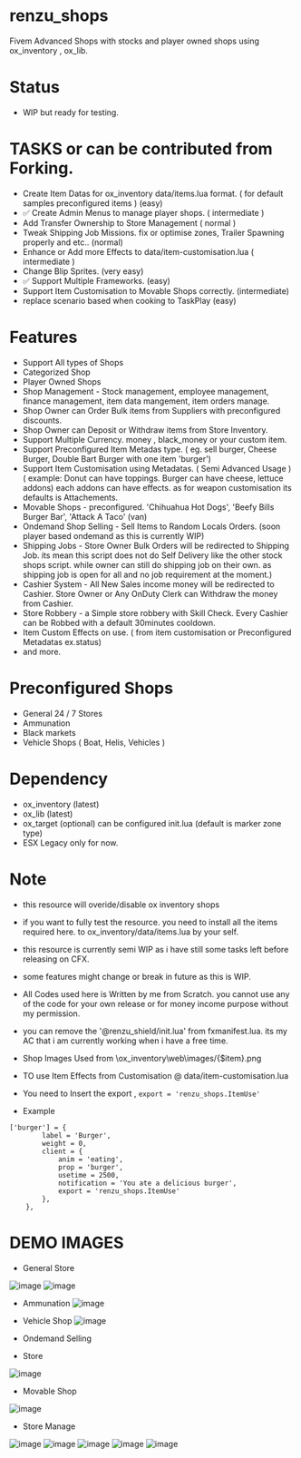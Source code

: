 # renzu_shops
Fivem Advanced Shops with stocks and player owned shops using ox_inventory , ox_lib.

# Status
- WIP but ready for testing.

# TASKS or can be contributed from Forking.
- Create Item Datas for ox_inventory data/items.lua format. ( for default samples preconfigured items ) (easy)
- ✅ Create Admin Menus to manage player shops. ( intermediate )
- Add Transfer Ownership to Store Management ( normal )
- Tweak Shipping Job Missions. fix or optimise zones, Trailer Spawning properly and etc.. (normal)
- Enhance or Add more Effects to data/item-customisation.lua ( intermediate )
- Change Blip Sprites. (very easy)
- ✅ Support Multiple Frameworks. (easy)
- Support Item Customisation to Movable Shops correctly. (intermediate)
- replace scenario based when cooking to TaskPlay (easy)

# Features
- Support All types of Shops
- Categorized Shop
- Player Owned Shops
- Shop Management - Stock management, employee management, finance management, item data mangement, item orders manage.
- Shop Owner can Order Bulk items from Suppliers with preconfigured discounts.
- Shop Owner can Deposit or Withdraw items from Store Inventory.
- Support Multiple Currency. money , black_money or your custom item.
- Support Preconfigured Item Metadas type. ( eg. sell burger, Cheese Burger, Double Bart Burger with one item 'burger')
- Support Item Customisation using Metadatas. ( Semi Advanced Usage ) ( example: Donut can have toppings. Burger can have cheese, lettuce addons) each addons can have effects. as for weapon customisation its defaults is Attachements.
- Movable Shops - preconfigured. 'Chihuahua Hot Dogs', 'Beefy Bills Burger Bar', 'Attack A Taco' (van)
- Ondemand Shop Selling - Sell Items to Random Locals Orders. (soon player based ondemand as this is currently WIP)
- Shipping Jobs - Store Owner Bulk Orders will be redirected to Shipping Job. its mean this script does not do Self Delivery like the other stock shops script. while owner can still do shipping job on their own. as shipping job is open for all and no job requirement at the moment.)
- Cashier System - All New Sales income money will be redirected to Cashier. Store Owner or Any OnDuty Clerk can Withdraw the money from Cashier.
- Store Robbery - a Simple store robbery with Skill Check. Every Cashier can be Robbed with a default 30minutes cooldown.
- Item Custom Effects on use. ( from item customisation or Preconfigured Metadatas ex.status)
- and more.

# Preconfigured Shops
- General 24 / 7 Stores
- Ammunation
- Black markets
- Vehicle Shops ( Boat, Helis, Vehicles )

# Dependency
- ox_inventory (latest)
- ox_lib (latest)
- ox_target (optional) can be configured init.lua (default is marker zone type)
- ESX Legacy only for now.

# Note
- this resource will overide/disable ox inventory shops
- if you want to fully test the resource. you need to install all the items required here. to ox_inventory/data/items.lua by your self.
- this resource is currently semi WIP as i have still some tasks left before releasing on CFX.
- some features might change or break in future as this is WIP.
- All Codes used here is Written by me from Scratch. you cannot use any of the code for your own release or for money income purpose without my permission.
- you can remove the '@renzu_shield/init.lua' from fxmanifest.lua. its my AC that i am currently working when i have a free time.
- Shop Images Used from \ox_inventory\web\images/{$item}.png
- TO use Item Effects from Customisation @ data/item-customisation.lua
- You need to Insert the export , `export = 'renzu_shops.ItemUse'`

- Example

```
['burger'] = {
		label = 'Burger',
		weight = 0,
		client = {
			anim = 'eating',
			prop = 'burger',
			usetime = 2500,
			notification = 'You ate a delicious burger',
			export = 'renzu_shops.ItemUse'
		},
	},
```

# DEMO IMAGES
- General Store

![image](https://user-images.githubusercontent.com/82306584/200500266-2028d8f3-bc95-4131-888f-0d07935f90be.png)
![image](https://user-images.githubusercontent.com/82306584/200500357-fde259cd-e5ab-4111-9d93-74de8e95e2b4.png)
- Ammunation
![image](https://user-images.githubusercontent.com/82306584/200500508-37c12934-b17a-4fd9-a63d-2cc1a665e670.png)
- Vehicle Shop
![image](https://user-images.githubusercontent.com/82306584/200500777-eeaed626-675b-43ca-94cd-9857d929b06e.png)

- Ondemand Selling
- Store

![image](https://user-images.githubusercontent.com/82306584/200501623-bdcdd9f4-ce8d-455e-b5a0-06c8c0a56af2.png)

- Movable Shop

![image](https://user-images.githubusercontent.com/82306584/200501834-de161c46-08ca-4065-9bfa-4094828dd05f.png)

- Store Manage

![image](https://user-images.githubusercontent.com/82306584/200500860-ab032c2a-5829-47f8-a4ce-eb9685117767.png)
![image](https://user-images.githubusercontent.com/82306584/200500891-19074f78-e7ed-42f5-8a3e-0f641a2564ab.png)
![image](https://user-images.githubusercontent.com/82306584/200500940-37377f39-41e5-436e-880b-ea5992db000d.png)
![image](https://user-images.githubusercontent.com/82306584/200500995-621bee56-dc22-4c49-a36c-c7acee96d1ad.png)
![image](https://user-images.githubusercontent.com/82306584/200501383-3cedc4e9-8c29-4b35-97c2-db818e35b9e6.png)




